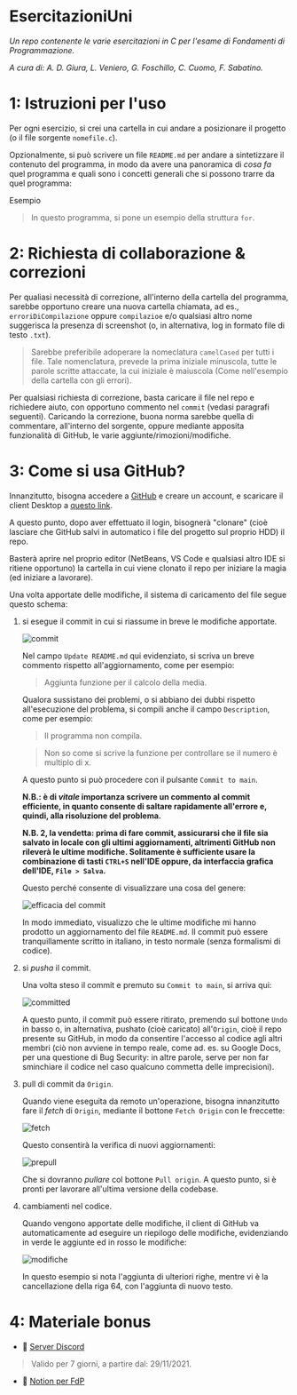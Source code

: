 # EsercitazioniUni
 *Un repo contenente le varie esercitazioni in C per l'esame di Fondamenti di Programmazione.*

 *A cura di: A. D. Giura, L. Veniero, G. Foschillo, C. Cuomo, F. Sabatino.*

 # 1: Istruzioni per l'uso
 Per ogni esercizio, si crei una cartella in cui andare a posizionare il progetto (o il file sorgente ```nomefile.c```).
 
 Opzionalmente, si può scrivere un file ```README.md``` per andare a sintetizzare il contenuto del programma, in modo da avere una panoramica di *cosa fa* quel programma e quali sono i concetti generali che si possono trarre da quel programma:
 
 Esempio
 > In questo programma, si pone un esempio della struttura ```for```.

 # 2: Richiesta di collaborazione & correzioni
 Per qualiasi necessità di correzione, all'interno della cartella del programma, sarebbe opportuno creare una nuova cartella chiamata, ad es., ``erroriDiCompilazione`` oppure ``compilazioe`` e/o qualsiasi altro nome suggerisca la presenza di screenshot (o, in alternativa, log in formato file di testo ``.txt``).

 > Sarebbe preferibile adoperare la nomeclatura ``camelCased`` per tutti i file. Tale nomenclatura, prevede la prima iniziale minuscola, tutte le parole scritte attaccate, la cui iniziale è maiuscola (Come nell'esempio della cartella con gli errori).

 Per qualsiasi richiesta di correzione, basta caricare il file nel repo e richiedere aiuto, con opportuno commento nel ``commit`` (vedasi paragrafi seguenti). Caricando la correzione, buona norma sarebbe quella di commentare, all'interno del sorgente, oppure mediante apposita funzionalità di GitHub, le varie aggiunte/rimozioni/modifiche.

 # 3: Come si usa GitHub?
 Innanzitutto, bisogna accedere a [GitHub](https://www.github.com/) e creare un account, e scaricare il client Desktop a [questo link](https://desktop.github.com/).

 A questo punto, dopo aver effettuato il login, bisognerà "clonare" (cioè lasciare che GitHub salvi in automatico i file del progetto sul proprio HDD) il repo.

 Basterà aprire nel proprio editor (NetBeans, VS Code e qualsiasi altro IDE si ritiene opportuno) la cartella in cui viene clonato il repo per iniziare la magia (ed iniziare a lavorare).

Una volta apportate delle modifiche, il sistema di caricamento del file segue questo schema:
1. si esegue il commit in cui si riassume in breve le modifiche apportate.

    ![commit](/assets/readme/commit.png)

    Nel campo ``Update README.md`` qui evidenziato, si scriva un breve commento rispetto all'aggiornamento, come per esempio:

    > Aggiunta funzione per il calcolo della media.


    Qualora sussistano dei problemi, o si abbiano dei dubbi rispetto all'esecuzione del problema, si compili anche il campo ``Description``, come per esempio:

    > Il programma non compila.

    > Non so come si scrive la funzione per controllare se il numero è multiplo di x.

    A questo punto si può procedere con il pulsante ``Commit to main``.

    **N.B.: è di _vitale_ importanza scrivere un commento al commit efficiente, in quanto consente di saltare rapidamente all'errore e, quindi, alla risoluzione del problema.**

    **N.B. 2, la vendetta: prima di fare commit, assicurarsi che il file sia salvato in locale con gli ultimi aggiornamenti, altrimenti GitHub non rileverà le ultime modifiche. Solitamente è sufficiente usare la combinazione di tasti ``CTRL+S`` nell'IDE oppure, da interfaccia grafica dell'IDE, ``File > Salva``.**

    Questo perché consente di visualizzare una cosa del genere:

    ![efficacia del commit](/assets/readme/effCommit.png)

    In modo immediato, visualizzo che le ultime modifiche mi hanno prodotto un aggiornamento del file ``README.md``. Il commit può essere tranquillamente scritto in italiano, in testo normale (senza formalismi di codice).

2. si *pusha* il commit.

    Una volta steso il commit e premuto su ``Commit to main``, si arriva qui:

    ![committed](/assets/readme/committed.png)

    A questo punto, il commit può essere ritirato, premendo sul bottone ``Undo`` in basso o, in alternativa, pushato (cioè caricato) all'``Origin``, cioè il repo presente su GitHub, in modo da consentire l'accesso al codice agli altri membri (ciò non avviene in tempo reale, come ad. es. su Google Docs, per una questione di Bug Security: in altre parole, serve per non far sminchiare il codice nel caso qualcuno commetta delle imprecisioni).

3. pull di commit da ``Origin``.

    Quando viene eseguita da remoto un'operazione, bisogna innanzitutto fare il *fetch* di ``Origin``, mediante il bottone ``Fetch Origin`` con le freccette:

    ![fetch](/assets/readme/fetch.png)

    Questo consentirà la verifica di nuovi aggiornamenti:

    ![prepull](/assets/readme/prePull.png)

    Che si dovranno *pullare* col bottone ``Pull origin``. A questo punto, si è pronti per lavorare all'ultima versione della codebase.

4. cambiamenti nel codice.

    Quando vengono apportate delle modifiche, il client di GitHub va automaticamente ad eseguire un riepilogo delle modifiche, evidenziando in verde le aggiunte ed in rosso le modifiche:

    ![modifiche](/assets/readme/updates.png)

    In questo esempio si nota l'aggiunta di ulteriori righe, mentre vi è la cancellazione della riga 64, con l'aggiunta di nuovo testo.

# 4: Materiale bonus
* 🎤 [Server Discord](https://discord.gg/nmNnn9BM)

> Valido per 7 giorni, a partire dal: 29/11/2021.

* 📝 [Notion per FdP](https://nonsonoalessio.notion.site/Fondamenti-di-programmazione-868977c27eea4dd9bfc9169cbb28567e)